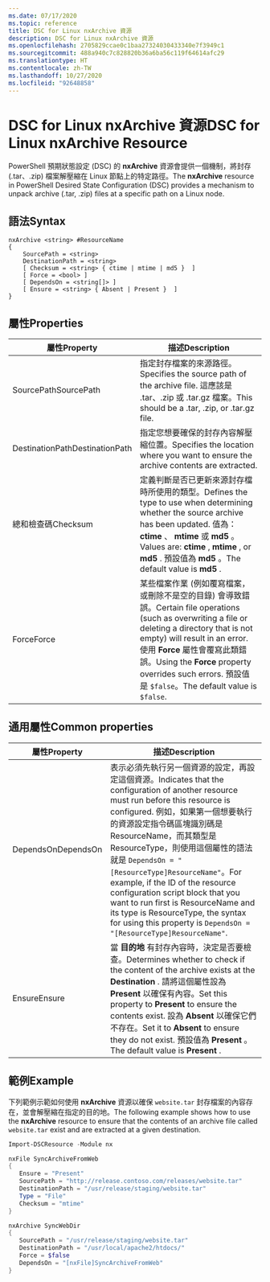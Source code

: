 ```yaml
---
ms.date: 07/17/2020
ms.topic: reference
title: DSC for Linux nxArchive 資源
description: DSC for Linux nxArchive 資源
ms.openlocfilehash: 2705829ccae0c1baa27324030433340e7f3949c1
ms.sourcegitcommit: 488a940c7c828820b36a6ba56c119f64614afc29
ms.translationtype: HT
ms.contentlocale: zh-TW
ms.lasthandoff: 10/27/2020
ms.locfileid: "92648858"
---
```

# <a name="dsc-for-linux-nxarchive-resource"></a><span data-ttu-id="a2537-103">DSC for Linux nxArchive 資源</span><span class="sxs-lookup"><span data-stu-id="a2537-103">DSC for Linux nxArchive Resource</span></span>

<span data-ttu-id="a2537-104">PowerShell 預期狀態設定 (DSC) 的 **nxArchive** 資源會提供一個機制，將封存 (.tar、.zip) 檔案解壓縮在 Linux 節點上的特定路徑。</span><span class="sxs-lookup"><span data-stu-id="a2537-104">The **nxArchive** resource in PowerShell Desired State Configuration (DSC) provides a mechanism to unpack archive (.tar, .zip) files at a specific path on a Linux node.</span></span>

## <a name="syntax"></a><span data-ttu-id="a2537-105">語法</span><span class="sxs-lookup"><span data-stu-id="a2537-105">Syntax</span></span>

```Syntax
nxArchive <string> #ResourceName
{
    SourcePath = <string>
    DestinationPath = <string>
    [ Checksum = <string> { ctime | mtime | md5 }  ]
    [ Force = <bool> ]
    [ DependsOn = <string[]> ]
    [ Ensure = <string> { Absent | Present }  ]
}
```

## <a name="properties"></a><span data-ttu-id="a2537-106">屬性</span><span class="sxs-lookup"><span data-stu-id="a2537-106">Properties</span></span>

|<span data-ttu-id="a2537-107">屬性</span><span class="sxs-lookup"><span data-stu-id="a2537-107">Property</span></span> |<span data-ttu-id="a2537-108">描述</span><span class="sxs-lookup"><span data-stu-id="a2537-108">Description</span></span> |
|---|---|
|<span data-ttu-id="a2537-109">SourcePath</span><span class="sxs-lookup"><span data-stu-id="a2537-109">SourcePath</span></span> |<span data-ttu-id="a2537-110">指定封存檔案的來源路徑。</span><span class="sxs-lookup"><span data-stu-id="a2537-110">Specifies the source path of the archive file.</span></span> <span data-ttu-id="a2537-111">這應該是 .tar、.zip 或 .tar.gz 檔案。</span><span class="sxs-lookup"><span data-stu-id="a2537-111">This should be a .tar, .zip, or .tar.gz file.</span></span> |
|<span data-ttu-id="a2537-112">DestinationPath</span><span class="sxs-lookup"><span data-stu-id="a2537-112">DestinationPath</span></span> |<span data-ttu-id="a2537-113">指定您想要確保的封存內容解壓縮位置。</span><span class="sxs-lookup"><span data-stu-id="a2537-113">Specifies the location where you want to ensure the archive contents are extracted.</span></span> |
|<span data-ttu-id="a2537-114">總和檢查碼</span><span class="sxs-lookup"><span data-stu-id="a2537-114">Checksum</span></span> |<span data-ttu-id="a2537-115">定義判斷是否已更新來源封存檔時所使用的類型。</span><span class="sxs-lookup"><span data-stu-id="a2537-115">Defines the type to use when determining whether the source archive has been updated.</span></span> <span data-ttu-id="a2537-116">值為： **ctime** 、 **mtime** 或 **md5** 。</span><span class="sxs-lookup"><span data-stu-id="a2537-116">Values are: **ctime** , **mtime** , or **md5** .</span></span> <span data-ttu-id="a2537-117">預設值為 **md5** 。</span><span class="sxs-lookup"><span data-stu-id="a2537-117">The default value is **md5** .</span></span> |
|<span data-ttu-id="a2537-118">Force</span><span class="sxs-lookup"><span data-stu-id="a2537-118">Force</span></span> |<span data-ttu-id="a2537-119">某些檔案作業 (例如覆寫檔案，或刪除不是空的目錄) 會導致錯誤。</span><span class="sxs-lookup"><span data-stu-id="a2537-119">Certain file operations (such as overwriting a file or deleting a directory that is not empty) will result in an error.</span></span> <span data-ttu-id="a2537-120">使用 **Force** 屬性會覆寫此類錯誤。</span><span class="sxs-lookup"><span data-stu-id="a2537-120">Using the **Force** property overrides such errors.</span></span> <span data-ttu-id="a2537-121">預設值是 `$false`。</span><span class="sxs-lookup"><span data-stu-id="a2537-121">The default value is `$false`.</span></span> |

## <a name="common-properties"></a><span data-ttu-id="a2537-122">通用屬性</span><span class="sxs-lookup"><span data-stu-id="a2537-122">Common properties</span></span>

|<span data-ttu-id="a2537-123">屬性</span><span class="sxs-lookup"><span data-stu-id="a2537-123">Property</span></span> |<span data-ttu-id="a2537-124">描述</span><span class="sxs-lookup"><span data-stu-id="a2537-124">Description</span></span> |
|---|---|
|<span data-ttu-id="a2537-125">DependsOn</span><span class="sxs-lookup"><span data-stu-id="a2537-125">DependsOn</span></span> |<span data-ttu-id="a2537-126">表示必須先執行另一個資源的設定，再設定這個資源。</span><span class="sxs-lookup"><span data-stu-id="a2537-126">Indicates that the configuration of another resource must run before this resource is configured.</span></span> <span data-ttu-id="a2537-127">例如，如果第一個想要執行的資源設定指令碼區塊識別碼是 ResourceName，而其類型是 ResourceType，則使用這個屬性的語法就是 `DependsOn = "[ResourceType]ResourceName"`。</span><span class="sxs-lookup"><span data-stu-id="a2537-127">For example, if the ID of the resource configuration script block that you want to run first is ResourceName and its type is ResourceType, the syntax for using this property is `DependsOn = "[ResourceType]ResourceName"`.</span></span> |
|<span data-ttu-id="a2537-128">Ensure</span><span class="sxs-lookup"><span data-stu-id="a2537-128">Ensure</span></span> |<span data-ttu-id="a2537-129">當 **目的地** 有封存內容時，決定是否要檢查。</span><span class="sxs-lookup"><span data-stu-id="a2537-129">Determines whether to check if the content of the archive exists at the **Destination** .</span></span> <span data-ttu-id="a2537-130">請將這個屬性設為 **Present** 以確保有內容。</span><span class="sxs-lookup"><span data-stu-id="a2537-130">Set this property to **Present** to ensure the contents exist.</span></span> <span data-ttu-id="a2537-131">設為 **Absent** 以確保它們不存在。</span><span class="sxs-lookup"><span data-stu-id="a2537-131">Set it to **Absent** to ensure they do not exist.</span></span> <span data-ttu-id="a2537-132">預設值為 **Present** 。</span><span class="sxs-lookup"><span data-stu-id="a2537-132">The default value is **Present** .</span></span> |

## <a name="example"></a><span data-ttu-id="a2537-133">範例</span><span class="sxs-lookup"><span data-stu-id="a2537-133">Example</span></span>

<span data-ttu-id="a2537-134">下列範例示範如何使用 **nxArchive** 資源以確保 `website.tar` 封存檔案的內容存在，並會解壓縮在指定的目的地。</span><span class="sxs-lookup"><span data-stu-id="a2537-134">The following example shows how to use the **nxArchive** resource to ensure that the contents of an archive file called `website.tar` exist and are extracted at a given destination.</span></span>

```powershell
Import-DSCResource -Module nx

nxFile SyncArchiveFromWeb
{
   Ensure = "Present"
   SourcePath = "http://release.contoso.com/releases/website.tar"
   DestinationPath = "/usr/release/staging/website.tar"
   Type = "File"
   Checksum = "mtime"
}

nxArchive SyncWebDir
{
   SourcePath = "/usr/release/staging/website.tar"
   DestinationPath = "/usr/local/apache2/htdocs/"
   Force = $false
   DependsOn = "[nxFile]SyncArchiveFromWeb"
}
```
